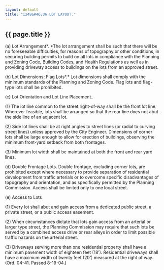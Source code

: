 ```yaml
---
layout: default
title: "1248&#46;06 LOT LAYOUT."
---
```


{{ page.title }}
----------------

(a) Lot Arrangement*. *The lot arrangement shall be such that there will be no foreseeable difficulties, for reasons of topography or other conditions, in securing building permits to build on all lots in compliance with the Planning and Zoning Code, Building Codes, and Health Regulations as well as in providing driveway access to buildings on the lots from an approved street.

(b) Lot Dimensions; Flag Lots*.* Lot dimensions shall comply with the minimum standards of the Planning and Zoning Code. Flag lots and flag-type lots shall be prohibited.

(c) Lot Orientation and Lot Line Placement.*.* 

(1) The lot line common to the street right-of-way shall be the front lot line. Wherever feasible, lots shall be arranged so that the rear line does not abut the side line of an adjacent lot.

(2) Side lot lines shall be at right angles to street lines (or radial to curving street lines) unless approved by the City Engineer. Dimensions of corner lots shall be large enough to allow for erection of buildings, observing the minimum front-yard setback from both frontages.

(3) Minimum lot width shall be maintained at both the front and rear yard lines.

(d) Double Frontage Lots. Double frontage, excluding corner lots, are prohibited except where necessary to provide separation of residential development from traffic arterials or to overcome specific disadvantages of topography and orientation, and as specifically permitted by the Planning Commission. Access shall be limited only to one local street.

(e) Access to Lots

(1) Every lot shall abut and gain access from a dedicated public street, a private street, or a public access easement.

(2) When circumstances dictate that lots gain access from an arterial or larger type street, the Planning Commission may require that such lots be served by a combined access drive or rear alleys in order to limit possible traffic hazards on the arterial street.

(3) Driveways serving more than one residential property shall have a minimum pavement width of eighteen feet (18'). Residential driveways shall have a maximum width of twenty feet (20') measured at the right of way. 
(Ord. 04-41. Passed 8-19-04.)